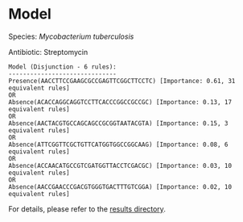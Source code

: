 
# Model

Species: *Mycobacterium tuberculosis*

Antibiotic: Streptomycin

```
Model (Disjunction - 6 rules):
------------------------------
Presence(AACCTTCCGAAGCGCCGAGTTCGGCTTCCTC) [Importance: 0.61, 31 equivalent rules]
OR
Absence(ACACCAGGCAGGTCCTTCACCCGGCCGCCGC) [Importance: 0.13, 17 equivalent rules]
OR
Absence(AACTACGTGCCAGCAGCCGCGGTAATACGTA) [Importance: 0.15, 3 equivalent rules]
OR
Absence(ATTCGGTTCGCTGTTCATGGTGGCCGGCAAG) [Importance: 0.08, 6 equivalent rules]
OR
Absence(ACCAACATGCCGTCGATGGTTACCTCGACGC) [Importance: 0.03, 10 equivalent rules]
OR
Absence(AACCGAACCCGACGTGGGTGACTTTGTCGGA) [Importance: 0.02, 10 equivalent rules]

```

For details, please refer to the [results directory](../../../../../results/scm_b/mycobacterium%20tuberculosis/streptomycin/repeat_1/).

